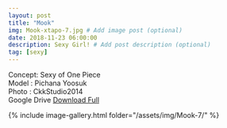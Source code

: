 ```yaml
---
layout: post
title: "Mook"
img: Mook-xtapo-7.jpg # Add image post (optional)
date: 2018-11-23 06:00:00
description: Sexy Girl! # Add post description (optional)
tag: [sexy]
---
```

Concept: Sexy of One Piece  
Model : Pichana Yoosuk  
Photo : CkkStudio2014  
Google Drive [Download Full](http://gestyy.com/e0Kt53)          


{% include image-gallery.html folder="/assets/img/Mook-7/" %}
